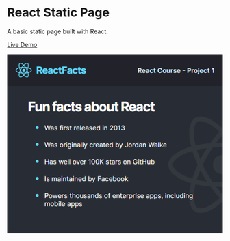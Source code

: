 # React Static Page

A basic static page built with React.

[Live Demo](https://robsassack.github.io/react-static-page/)

![Screenshot of the page](screenshot.png)
